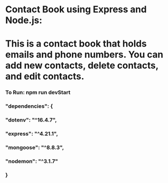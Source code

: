 # Contact Book using Express and Node.js:

# This is a contact book that holds emails and phone numbers. You can add new contacts, delete contacts, and edit contacts.

### To Run: npm run devStart


### "dependencies": {
###    "dotenv": "^16.4.7",
###    "express": "^4.21.1",
###    "mongoose": "^8.8.3",
###    "nodemon": "^3.1.7"
###  }



